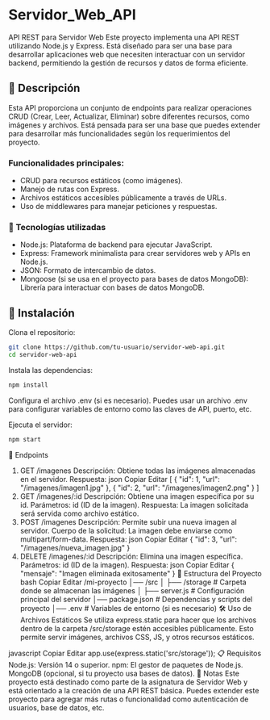 # Servidor_Web_API
API REST para Servidor Web
Este proyecto implementa una API REST utilizando Node.js y Express. Está diseñado para ser una base para desarrollar aplicaciones web que necesiten interactuar con un servidor backend, permitiendo la gestión de recursos y datos de forma eficiente.

## 📄 Descripción
Esta API proporciona un conjunto de endpoints para realizar operaciones CRUD (Crear, Leer, Actualizar, Eliminar) sobre diferentes recursos, como imágenes y archivos. Está pensada para ser una base que puedes extender para desarrollar más funcionalidades según los requerimientos del proyecto.

### Funcionalidades principales:
- CRUD para recursos estáticos (como imágenes).
- Manejo de rutas con Express.
- Archivos estáticos accesibles públicamente a través de URLs.
- Uso de middlewares para manejar peticiones y respuestas.
### 🚀 Tecnologías utilizadas
- Node.js: Plataforma de backend para ejecutar JavaScript.
- Express: Framework minimalista para crear servidores web y APIs en Node.js.
- JSON: Formato de intercambio de datos.
- Mongoose (si se usa en el proyecto para bases de datos MongoDB): Librería para interactuar con bases de datos MongoDB.
## 🔧 Instalación
Clona el repositorio:

```bash
git clone https://github.com/tu-usuario/servidor-web-api.git
cd servidor-web-api
```
Instala las dependencias:
```bash
npm install
```
Configura el archivo .env (si es necesario). Puedes usar un archivo .env para configurar variables de entorno como las claves de API, puerto, etc.

Ejecuta el servidor:
```bash
npm start
```

📡 Endpoints
1. GET /imagenes
Descripción: Obtiene todas las imágenes almacenadas en el servidor.
Respuesta:
json
Copiar
Editar
[
  {
    "id": 1,
    "url": "/imagenes/imagen1.jpg"
  },
  {
    "id": 2,
    "url": "/imagenes/imagen2.png"
  }
]
2. GET /imagenes/:id
Descripción: Obtiene una imagen específica por su id.
Parámetros: id (ID de la imagen).
Respuesta: La imagen solicitada será servida como archivo estático.
3. POST /imagenes
Descripción: Permite subir una nueva imagen al servidor.
Cuerpo de la solicitud: La imagen debe enviarse como multipart/form-data.
Respuesta:
json
Copiar
Editar
{
  "id": 3,
  "url": "/imagenes/nueva_imagen.jpg"
}
4. DELETE /imagenes/:id
Descripción: Elimina una imagen específica.
Parámetros: id (ID de la imagen).
Respuesta:
json
Copiar
Editar
{
  "mensaje": "Imagen eliminada exitosamente"
}
📂 Estructura del Proyecto
bash
Copiar
Editar
/mi-proyecto
│── /src
│   ├── /storage           # Carpeta donde se almacenan las imágenes
│   ├── server.js          # Configuración principal del servidor
│── package.json           # Dependencias y scripts del proyecto
│── .env                   # Variables de entorno (si es necesario)
🛠️ Uso de Archivos Estáticos
Se utiliza express.static para hacer que los archivos dentro de la carpeta /src/storage estén accesibles públicamente. Esto permite servir imágenes, archivos CSS, JS, y otros recursos estáticos.

javascript
Copiar
Editar
app.use(express.static('src/storage'));
📋 Requisitos
Node.js: Versión 14 o superior.
npm: El gestor de paquetes de Node.js.
MongoDB (opcional, si tu proyecto usa bases de datos).
📝 Notas
Este proyecto está destinado como parte de la asignatura de Servidor Web y está orientado a la creación de una API REST básica.
Puedes extender este proyecto para agregar más rutas o funcionalidad como autenticación de usuarios, base de datos, etc.

